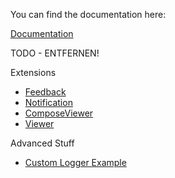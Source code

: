 You can find the documentation here:

[Documentation](https://mflisar.github.io/Lumberjack/)

TODO - ENTFERNEN!

Extensions

* [Feedback](documentation/docs/modules/feedback)
* [Notification](documentation/docs/modules/notification)
* [ComposeViewer](documentation/docs/modules/composeviewer)
* [Viewer](documentation/docs/modules/viewer)

Advanced Stuff

* [Custom Logger Example](documentation/docs/advanced/custom-logger.md)

